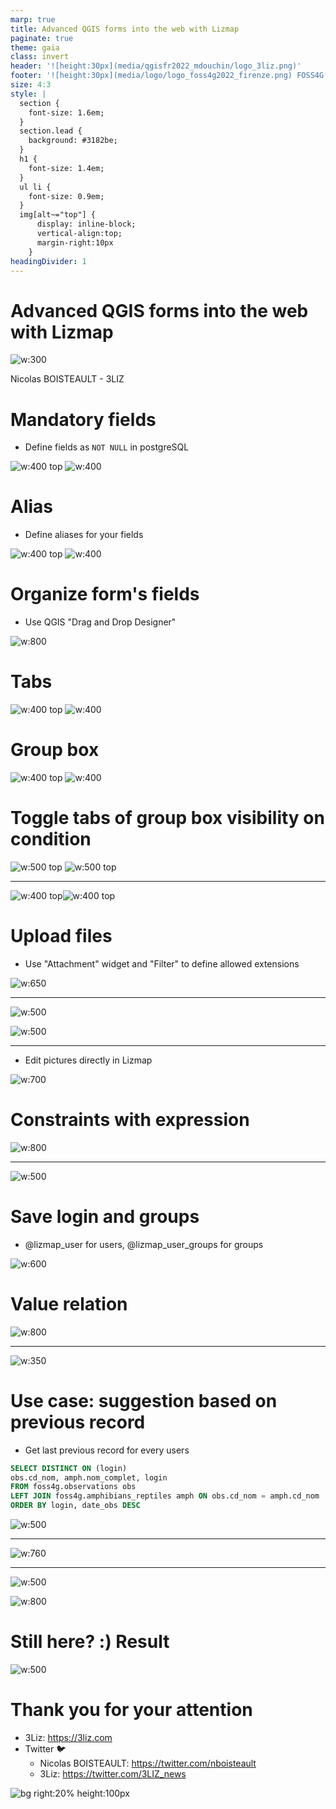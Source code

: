 ```yaml
---
marp: true
title: Advanced QGIS forms into the web with Lizmap
paginate: true
theme: gaia
class: invert
header: '![height:30px](media/qgisfr2022_mdouchin/logo_3liz.png)'
footer: '![height:30px](media/logo/logo_foss4g2022_firenze.png) FOSS4G 2022'
size: 4:3
style: |
  section {
    font-size: 1.6em;
  }
  section.lead {
    background: #3182be;
  }
  h1 {
    font-size: 1.4em;
  }
  ul li {
    font-size: 0.9em;
  }
  img[alt~="top"] {
      display: inline-block;
      vertical-align:top;
      margin-right:10px
    }
headingDivider: 1
---
```



# Advanced QGIS forms into the web with Lizmap

![w:300](media/qgisfr2022_mdouchin/logo_3liz.png)

Nicolas BOISTEAULT - 3LIZ

# Mandatory fields

- Define fields as `NOT NULL` in postgreSQL

![w:400 top](media/foss4g2022_lizmap_advanced_forms/00_QGIS_NOT_NULL.png) ![w:400](media/foss4g2022_lizmap_advanced_forms/00_Lizmap_NOT_NULL.png)

# Alias

- Define aliases for your fields

![w:400 top](media/foss4g2022_lizmap_advanced_forms/01_QGIS_alias.png) ![w:400](media/foss4g2022_lizmap_advanced_forms/01_Lizmap_alias.png)

<!-- 
- Fields name in database are simple/raw
- Make the field more comprehensive
-->

# Organize form's fields

- Use QGIS "Drag and Drop Designer"

![w:800](media/foss4g2022_lizmap_advanced_forms/02_QGIS_dnd_tabs_conf.png)

<!-- 
- Change field's order
- Create tabs and group box
-->

# Tabs

![w:400 top](media/foss4g2022_lizmap_advanced_forms/02_QGIS_dnd_tabs_result.png) ![w:400](media/foss4g2022_lizmap_advanced_forms/02_Lizmap_dnd_tabs.png)

# Group box

![w:400 top](media/foss4g2022_lizmap_advanced_forms/03_QGIS_dnd_groupbox_result.png) ![w:400](media/foss4g2022_lizmap_advanced_forms/03_Lizmap_dnd_groupbox.png)

# Toggle tabs of group box visibility on condition

![w:500 top](media/foss4g2022_lizmap_advanced_forms/06_QGIS_toggle_conf.png)
![w:500 top](media/foss4g2022_lizmap_advanced_forms/06_QGIS_toggle_conf2.png)

---

![w:400 top](media/foss4g2022_lizmap_advanced_forms/06_QGIS_toggle_result.gif)![w:400 top](media/foss4g2022_lizmap_advanced_forms/06_Lizmap_toggle.gif)

# Upload files

- Use "Attachment" widget and "Filter" to define allowed extensions

![w:650](media/foss4g2022_lizmap_advanced_forms/04_QGIS_attachment_conf.png)

---

![w:500](media/foss4g2022_lizmap_advanced_forms/04_QGIS_attachment_result.png)

![w:500](media/foss4g2022_lizmap_advanced_forms/04_Lizmap_attachment.png)

---
- Edit pictures directly in Lizmap

![w:700](media/foss4g2022_lizmap_advanced_forms/04_Lizmap_attachment_crop..gif)

# Constraints with expression

![w:800](media/foss4g2022_lizmap_advanced_forms/05_QGIS_constraint_result.gif)

---

![w:500](media/foss4g2022_lizmap_advanced_forms/05_Lizmap_constraint.gif)

# Save login and groups

- @lizmap_user for users, @lizmap_user_groups for groups

![w:600](media/foss4g2022_lizmap_advanced_forms/07_QGIS_login_conf.png)

# Value relation

![w:800](media/foss4g2022_lizmap_advanced_forms/08_QGIS_value_relation_conf.png)

---

![w:350](media/foss4g2022_lizmap_advanced_forms/08_Lizmap_value_relation.gif)

# Use case: suggestion based on previous record

- Get last previous record for every users

```sql
SELECT DISTINCT ON (login)
obs.cd_nom, amph.nom_complet, login
FROM foss4g.observations obs
LEFT JOIN foss4g.amphibians_reptiles amph ON obs.cd_nom = amph.cd_nom
ORDER BY login, date_obs DESC
```

![w:500](media/foss4g2022_lizmap_advanced_forms/09_QGIS_last_observation.png)

---

![w:760](media/foss4g2022_lizmap_advanced_forms/10_QGIS_suggestion_conf1.png)

---

![w:500](media/foss4g2022_lizmap_advanced_forms/10_QGIS_suggestion_conf3.png)


![w:800](media/foss4g2022_lizmap_advanced_forms/10_QGIS_suggestion_conf2.png)

# Still here? :) Result

![w:500](media/foss4g2022_lizmap_advanced_forms/10_Lizmap_suggestion.gif)

# Thank you for your attention

* 3Liz: https://3liz.com
* Twitter 🐦
  * Nicolas BOISTEAULT: https://twitter.com/nboisteault
  * 3Liz: https://twitter.com/3LIZ_news

![bg right:20% height:100px](media/qgisfr2022_mdouchin/logo_3liz.png)